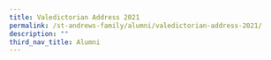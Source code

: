 ```yaml
---
title: Valedictorian Address 2021
permalink: /st-andrews-family/alumni/valedictorian-address-2021/
description: ""
third_nav_title: Alumni
---
```


